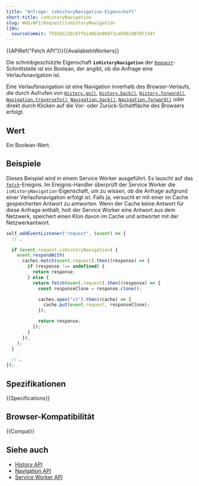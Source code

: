 ```yaml
---
title: "Anfrage: isHistoryNavigation-Eigenschaft"
short-title: isHistoryNavigation
slug: Web/API/Request/isHistoryNavigation
l10n:
  sourceCommit: 759102220c07fb140b3e06971cd5981d8f0f134f
---
```


{{APIRef("Fetch API")}}{{AvailableInWorkers}}

Die schreibgeschützte Eigenschaft **`isHistoryNavigation`** der [`Request`](/de/docs/Web/API/Request)-Schnittstelle ist ein Boolean, der angibt, ob die Anfrage eine Verlaufsnavigation ist.

Eine Verlaufsnavigation ist eine Navigation innerhalb des Browser-Verlaufs, die durch Aufrufen von [`History.go()`](/de/docs/Web/API/History/go), [`History.back()`](/de/docs/Web/API/History/back), [`History.forward()`](/de/docs/Web/API/History/forward), [`Navigation.traverseTo()`](/de/docs/Web/API/Navigation/traverseTo), [`Navigation.back()`](/de/docs/Web/API/Navigation/back), [`Navigation.forward()`](/de/docs/Web/API/Navigation/forward) oder direkt durch Klicken auf die Vor- oder Zurück-Schaltfläche des Browsers erfolgt.

## Wert

Ein Boolean-Wert.

## Beispiele

Dieses Beispiel wird in einem Service Worker ausgeführt. Es lauscht auf das [`fetch`](/de/docs/Web/API/ServiceWorkerGlobalScope/fetch_event)-Ereignis. Im Ereignis-Handler überprüft der Service Worker die `isHistoryNavigation`-Eigenschaft, um zu wissen, ob die Anfrage aufgrund einer Verlaufsnavigation erfolgt ist. Falls ja, versucht er mit einer im Cache gespeicherten Antwort zu antworten. Wenn der Cache keine Antwort für diese Anfrage enthält, holt der Service Worker eine Antwort aus dem Netzwerk, speichert einen Klon davon im Cache und antwortet mit der Netzwerkantwort.

```js
self.addEventListener("request", (event) => {
  // …

  if (event.request.isHistoryNavigation) {
    event.respondWith(
      caches.match(event.request).then((response) => {
        if (response !== undefined) {
          return response;
        } else {
          return fetch(event.request).then((response) => {
            const responseClone = response.clone();

            caches.open("v1").then((cache) => {
              cache.put(event.request, responseClone);
            });

            return response;
          });
        }
      }),
    );
  }

  // …
});
```

## Spezifikationen

{{Specifications}}

## Browser-Kompatibilität

{{Compat}}

## Siehe auch

- [History API](/de/docs/Web/API/History_API)
- [Navigation API](/de/docs/Web/API/Navigation_API)
- [Service Worker API](/de/docs/Web/API/Service_Worker_API)

